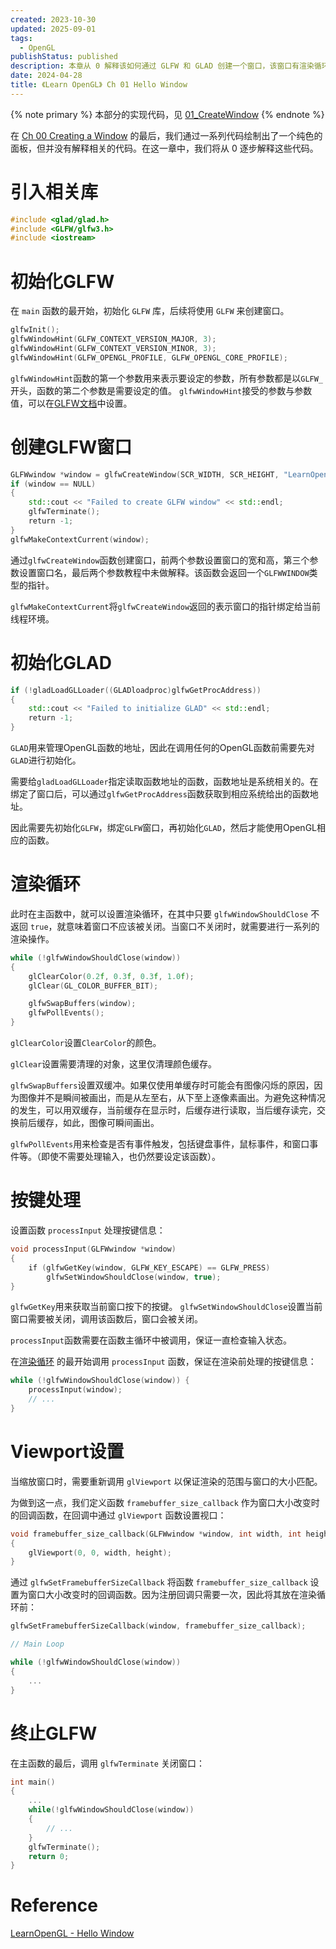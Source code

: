 ```yaml
---
created: 2023-10-30
updated: 2025-09-01
tags:
  - OpenGL
publishStatus: published
description: 本章从 0 解释该如何通过 GLFW 和 GLAD 创建一个窗口，该窗口有渲染循环，可通过按键关闭窗口，可处理窗口大小时的回调。
date: 2024-04-28
title: 《Learn OpenGL》 Ch 01 Hello Window
---
```


{% note primary %}
本部分的实现代码，见 [01_CreateWindow](https://github.com/xuejiaW/LearnOpenGL/tree/main/_01_HelloWindow)
{% endnote %}

在 [Ch 00 Creating a Window](/ch_00_creating_a_window) 的最后，我们通过一系列代码绘制出了一个纯色的面板，但并没有解释相关的代码。在这一章中，我们将从 0 逐步解释这些代码。

# 引入相关库

```cpp
#include <glad/glad.h>
#include <GLFW/glfw3.h>
#include <iostream>
```

# 初始化GLFW

在 `main` 函数的最开始，初始化 `GLFW` 库，后续将使用 `GLFW` 来创建窗口。

```cpp
glfwInit();
glfwWindowHint(GLFW_CONTEXT_VERSION_MAJOR, 3);
glfwWindowHint(GLFW_CONTEXT_VERSION_MINOR, 3);
glfwWindowHint(GLFW_OPENGL_PROFILE, GLFW_OPENGL_CORE_PROFILE);
```

`glfwWindowHint`函数的第一个参数用来表示要设定的参数，所有参数都是以`GLFW_`开头，函数的第二个参数是需要设定的值。 `glfwWindowHint`接受的参数与参数值，可以在[GLFW文档](https://www.notion.so/Hellow-Window-8043f836bef641dcb87856decf739229)中设置。

# 创建GLFW窗口

```cpp
GLFWwindow *window = glfwCreateWindow(SCR_WIDTH, SCR_HEIGHT, "LearnOpenGL", NULL, NULL);
if (window == NULL)
{
    std::cout << "Failed to create GLFW window" << std::endl;
    glfwTerminate();
    return -1;
}
glfwMakeContextCurrent(window);
```

通过`glfwCreateWindow`函数创建窗口，前两个参数设置窗口的宽和高，第三个参数设置窗口名，最后两个参数教程中未做解释。该函数会返回一个`GLFWWINDOW`类型的指针。

`glfwMakeContextCurrent`将`glfwCreateWindow`返回的表示窗口的指针绑定给当前线程环境。

# 初始化GLAD

```cpp
if (!gladLoadGLLoader((GLADloadproc)glfwGetProcAddress))
{
    std::cout << "Failed to initialize GLAD" << std::endl;
    return -1;
}
```

`GLAD`用来管理OpenGL函数的地址，因此在调用任何的OpenGL函数前需要先对`GLAD`进行初始化。

需要给`gladLoadGLLoader`指定读取函数地址的函数，函数地址是系统相关的。在绑定了窗口后，可以通过`glfwGetProcAddress`函数获取到相应系统给出的函数地址。

因此需要先初始化`GLFW`，绑定`GLFW`窗口，再初始化`GLAD`，然后才能使用OpenGL相应的函数。

# 渲染循环

此时在主函数中，就可以设置渲染循环，在其中只要 `glfwWindowShouldClose` 不返回 `true`，就意味着窗口不应该被关闭。当窗口不关闭时，就需要进行一系列的渲染操作。

```cpp
while (!glfwWindowShouldClose(window))
{
    glClearColor(0.2f, 0.3f, 0.3f, 1.0f);
    glClear(GL_COLOR_BUFFER_BIT);

    glfwSwapBuffers(window);
    glfwPollEvents();
}
```

`glClearColor`设置`ClearColor`的颜色。 

`glClear`设置需要清理的对象，这里仅清理颜色缓存。

`glfwSwapBuffers`设置双缓冲。如果仅使用单缓存时可能会有图像闪烁的原因，因为图像并不是瞬间被画出，而是从左至右，从下至上逐像素画出。为避免这种情况的发生，可以用双缓存，当前缓存在显示时，后缓存进行读取，当后缓存读完，交换前后缓存，如此，图像可瞬间画出。 

`glfwPollEvents`用来检查是否有事件触发，包括键盘事件，鼠标事件，和窗口事件等。（即使不需要处理输入，也仍然要设定该函数）。

# 按键处理

设置函数 `processInput` 处理按键信息：

```cpp
void processInput(GLFWwindow *window)
{
    if (glfwGetKey(window, GLFW_KEY_ESCAPE) == GLFW_PRESS)
        glfwSetWindowShouldClose(window, true);
}
```

`glfwGetKey`用来获取当前窗口按下的按键。 `glfwSetWindowShouldClose`设置当前窗口需要被关闭，调用该函数后，窗口会被关闭。

`processInput`函数需要在函数主循环中被调用，保证一直检查输入状态。

在[渲染循环](/ch_01_hello_window/#渲染循环) 的最开始调用 `processInput` 函数，保证在渲染前处理的按键信息：

```cpp
while (!glfwWindowShouldClose(window)) {
    processInput(window);
    // ...
}

```

# Viewport设置

当缩放窗口时，需要重新调用 `glViewport` 以保证渲染的范围与窗口的大小匹配。

为做到这一点，我们定义函数 `framebuffer_size_callback` 作为窗口大小改变时的回调函数，在回调中通过 `glViewport` 函数设置视口：

```cpp
void framebuffer_size_callback(GLFWwindow *window, int width, int height)
{
    glViewport(0, 0, width, height);
}
```

通过 `glfwSetFramebufferSizeCallback` 将函数 `framebuffer_size_callback` 设置为窗口大小改变时的回调函数。因为注册回调只需要一次，因此将其放在渲染循环前：

```cpp
glfwSetFramebufferSizeCallback(window, framebuffer_size_callback);

// Main Loop

while (!glfwWindowShouldClose(window))
{
    ...
}
```

# 终止GLFW

在主函数的最后，调用 `glfwTerminate` 关闭窗口：

```cpp
int main()
{
    ...
    while(!glfwWindowShouldClose(window))
    {
        // ...
    }
    glfwTerminate();
    return 0;
}
```

# Reference

[LearnOpenGL - Hello Window](https://learnopengl.com/Getting-started/Hello-Window)
